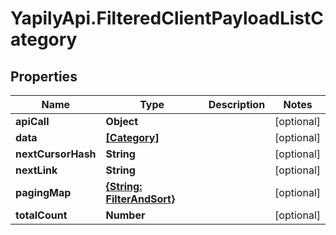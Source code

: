 # YapilyApi.FilteredClientPayloadListCategory

## Properties

Name | Type | Description | Notes
------------ | ------------- | ------------- | -------------
**apiCall** | **Object** |  | [optional] 
**data** | [**[Category]**](Category.md) |  | [optional] 
**nextCursorHash** | **String** |  | [optional] 
**nextLink** | **String** |  | [optional] 
**pagingMap** | [**{String: FilterAndSort}**](FilterAndSort.md) |  | [optional] 
**totalCount** | **Number** |  | [optional] 


